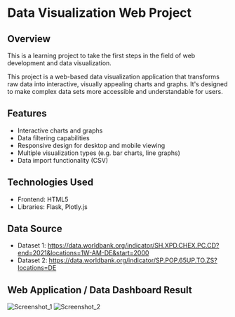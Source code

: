 # Data Visualization Web Project

## Overview

This is a learning project to take the first steps in the field of web development and data visualization.

This project is a web-based data visualization application that transforms raw data into interactive, visually appealing charts and graphs. It's designed to make complex data sets more accessible and understandable for users.

## Features

- Interactive charts and graphs
- Data filtering capabilities
- Responsive design for desktop and mobile viewing
- Multiple visualization types (e.g. bar charts, line graphs)
- Data import functionality (CSV)

## Technologies Used

- Frontend: HTML5
- Libraries: Flask, Plotly.js

## Data Source

- Dataset 1: https://data.worldbank.org/indicator/SH.XPD.CHEX.PC.CD?end=2021&locations=1W-AM-DE&start=2000
- Dataset 2: https://data.worldbank.org/indicator/SP.POP.65UP.TO.ZS?locations=DE

## Web Application / Data Dashboard Result

![Screenshot_1](https://github.com/user-attachments/assets/c602f160-26ca-4d2b-b42c-ff56b9026d58)
![Screenshot_2](https://github.com/user-attachments/assets/c6c9fdf5-7bf1-45b8-b471-278974449b0c)
